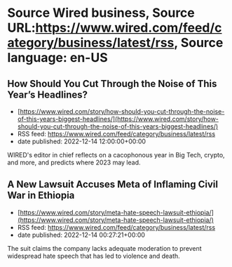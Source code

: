 # Source Wired business, Source URL:https://www.wired.com/feed/category/business/latest/rss, Source language: en-US

## How Should You Cut Through the Noise of This Year’s Headlines?
 - [https://www.wired.com/story/how-should-you-cut-through-the-noise-of-this-years-biggest-headlines/](https://www.wired.com/story/how-should-you-cut-through-the-noise-of-this-years-biggest-headlines/)
 - RSS feed: https://www.wired.com/feed/category/business/latest/rss
 - date published: 2022-12-14 12:00:00+00:00

WIRED's editor in chief reflects on a cacophonous year in Big Tech, crypto, and more, and predicts where 2023 may lead.

## A New Lawsuit Accuses Meta of Inflaming Civil War in Ethiopia
 - [https://www.wired.com/story/meta-hate-speech-lawsuit-ethiopia/](https://www.wired.com/story/meta-hate-speech-lawsuit-ethiopia/)
 - RSS feed: https://www.wired.com/feed/category/business/latest/rss
 - date published: 2022-12-14 00:27:21+00:00

The suit claims the company lacks adequate moderation to prevent widespread hate speech that has led to violence and death.
